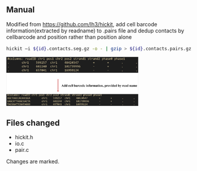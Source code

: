 ## Manual

Modified from https://github.com/lh3/hickit, add cell barcode information(extracted by readname) to .pairs file and dedup contacts by cellbarcode and position rather than position alone

```sh
hickit –i ${id}.contacts.seg.gz -o - | gzip > ${id}.contacts.pairs.gz
```

<img src="dod/function_explain.png" width=70%>

## Files changed
- hickit.h
- io.c
- pair.c

Changes are marked.
